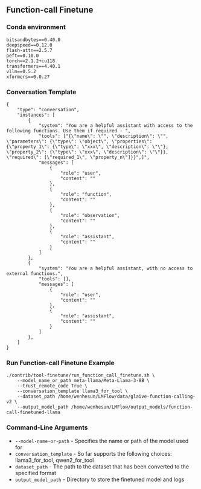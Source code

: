 ## Function-call Finetune

### Conda environment

```
bitsandbytes==0.40.0
deepspeed==0.12.0
flash-attn==2.5.7
peft==0.10.0
torch==2.1.2+cu118
transformers==4.40.1
vllm==0.5.2
xformers==0.0.27
```

### Conversation Template
```
{
    "type": "conversation",
    "instances": [
        {
            "system": "You are a helpful assistant with access to the following functions. Use them if required - ",
            "tools": ["{\"name\": \"", \"description\": \"", \"parameters\": {\"type\": \"object\", \"properties\": {\"property_1\": {\"type\": \"xxx\", \"description\": \"\"}, \"property_2\": {\"type\": \"xxx\", \"description\": \"\"}}, \"required\": [\"required_1\", \"property_n\"]}}",]",
            "messages": [
                {
                    "role": "user",
                    "content": ""
                },
                {
                    "role": "function",
                    "content": ""
                },
                {
                    "role": "observation",
                    "content": ""
                },
                {
                    "role": "assistant",
                    "content": ""
                }
            ]
        },
        {
            "system": "You are a helpful assistant, with no access to external functions.",
            "tools": [],
            "messages": [
                {
                    "role": "user",
                    "content": ""
                },
                {
                    "role": "assistant",
                    "content": ""
                }
            ]
        },
    ]
}
```

### Run Function-call Finetune Example
```
./contrib/tool-finetune/run_function_call_finetune.sh \
    --model_name_or_path meta-llama/Meta-Llama-3-8B \
    --trust_remote_code True \
    --conversation_template llama3_for_tool \
    --dataset_path /home/wenhesun/LMFlow/data/glaive-function-calling-v2 \
    --output_model_path /home/wenhesun/LMFlow/output_models/function-call-finetuned-llama
```

### Command-Line Arguments
- `--model-name-or-path` - Specifies the name or path of the model used for
- `conversation_template` - So far supports the following choices: llama3_for_tool, qwen2_for_tool
- `dataset_path` - The path to the dataset that has been converted to the specified format
- `output_model_path` - Directory to store the finetuned model and logs